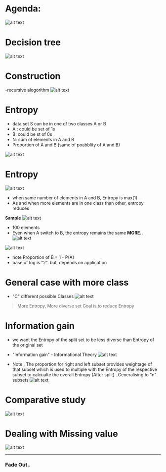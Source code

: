 # Agenda:
![alt text](image-40.png)

# Decision tree
![alt text](image-41.png)

# Construction
-recursive alogorithm
![alt text](image-42.png)

# Entropy
- data set S  can be in one of two classes A or B
- A : could be set of 1s
- B: could be st of 0s
- N: sum of elements in A and B
- Proportion of A and B (same of poabblity of A and B)

![alt text](image-43.png)

# Entropy
![alt text](image-44.png)

- when same number of elements in A and B, Entropy is max(1)
- As and when more elements are in one class than other, entropy reduces


**Sample**
![alt text](image-45.png)
- 100 elements
- Even when A switch to B, the entropy remains the same
**MORE..**
![alt text](image-46.png)

![alt text](image-47.png)
- note Proportion of B = 1 - P(A)
- base of log is "2". but, depends on application

# General case with more class
-  "C" different possible Classes
  ![alt text](image-48.png)

> More Entropy, More diverse set
> Goal is to reduce Entropy

  # Information gain
  - we want the Entropy of the split set to be less diverse than Entropy of the original set
  - "Information gain" - Informational Theory
![alt text](image-49.png)

- Note , The proportion for right and left subset provides weightage of that subset which is used to multiple with the Entropy of the respective subset to calcualte the overall Entropy (After split)
..Generalising to "n" subsets
![alt text](image-50.png)

# Comparative study
![alt text](image-52.png)

# Dealing with Missing value
![alt text](image-53.png)

---
### Fade Out..
